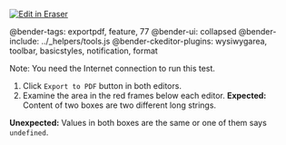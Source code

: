 <p><a target="_blank" href="https://app.eraser.io/workspace/OSFd8v0NEWr8ufAOvsHV" id="edit-in-eraser-github-link"><img alt="Edit in Eraser" src="https://firebasestorage.googleapis.com/v0/b/second-petal-295822.appspot.com/o/images%2Fgithub%2FOpen%20in%20Eraser.svg?alt=media&amp;token=968381c8-a7e7-472a-8ed6-4a6626da5501"></a></p>

@bender-tags: exportpdf, feature, 77
@bender-ui: collapsed
@bender-include: ../_helpers/tools.js
@bender-ckeditor-plugins: wysiwygarea, toolbar, basicstyles, notification, format

Note: You need the Internet connection to run this test.

1. Click `Export to PDF`  button in both editors.
2. Examine the area in the red frames below each editor.
 **Expected:** Content of two boxes are two different long strings.

 **Unexpected:** Values in both boxes are the same or one of them says `undefined`.



<!--- Eraser file: https://app.eraser.io/workspace/OSFd8v0NEWr8ufAOvsHV --->